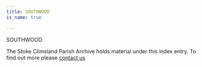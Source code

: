 ```yaml
---
title: SOUTHWOOD
is_name: true

---
```


SOUTHWOOD


The Stoke Climsland Parish Archive holds material under this index entry. To find out more please [contact us](/contact/)
